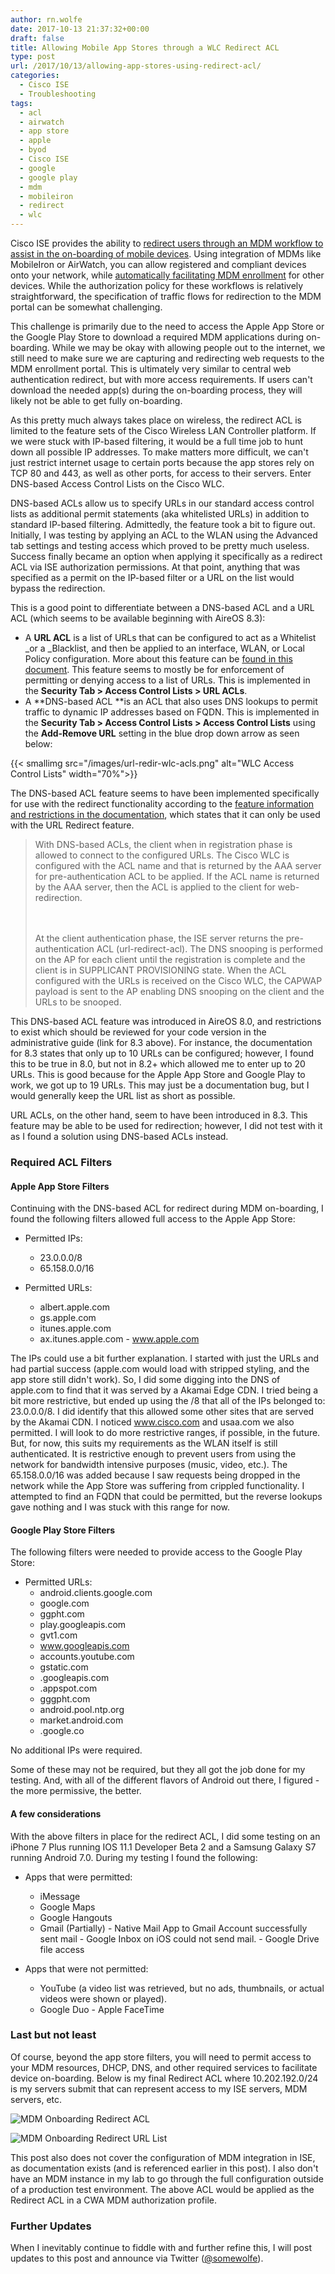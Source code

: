 ```yaml
---
author: rn.wolfe
date: 2017-10-13 21:37:32+00:00
draft: false
title: Allowing Mobile App Stores through a WLC Redirect ACL
type: post
url: /2017/10/13/allowing-app-stores-using-redirect-acl/
categories:
  - Cisco ISE
  - Troubleshooting
tags:
  - acl
  - airwatch
  - app store
  - apple
  - byod
  - Cisco ISE
  - google
  - google play
  - mdm
  - mobileiron
  - redirect
  - wlc
---
```


Cisco ISE provides the ability to [redirect users through an MDM workflow to assist in the on-boarding of mobile devices](https://www.cisco.com/c/en/us/td/docs/security/ise/2-2/admin_guide/b_ise_admin_guide_22/b_ise_admin_guide_22_chapter_01000.html#ID434). Using integration of MDMs like MobileIron or AirWatch, you can allow registered and compliant devices onto your network, while [automatically facilitating MDM enrollment](https://www.cisco.com/c/en/us/td/docs/security/ise/2-2/admin_guide/b_ise_admin_guide_22/b_ise_admin_guide_22_chapter_01000.html#ID518) for other devices. While the authorization policy for these workflows is relatively straightforward, the specification of traffic flows for redirection to the MDM portal can be somewhat challenging.

This challenge is primarily due to the need to access the Apple App Store or the Google Play Store to download a required MDM applications during on-boarding. While we may be okay with allowing people out to the internet, we still need to make sure we are capturing and redirecting web requests to the MDM enrollment portal. This is ultimately very similar to central web authentication redirect, but with more access requirements. If users can't download the needed app(s) during the on-boarding process, they will likely not be able to get fully on-boarding.

As this pretty much always takes place on wireless, the redirect ACL is limited to the feature sets of the Cisco Wireless LAN Controller platform. If we were stuck with IP-based filtering, it would be a full time job to hunt down all possible IP addresses. To make matters more difficult, we can't just restrict internet usage to certain ports because the app stores rely on TCP 80 and 443, as well as other ports, for access to their servers. Enter DNS-based Access Control Lists on the Cisco WLC.

DNS-based ACLs allow us to specify URLs in our standard access control lists as additional permit statements (aka whitelisted URLs) in addition to standard IP-based filtering. Admittedly, the feature took a bit to figure out. Initially, I was testing by applying an ACL to the WLAN using the Advanced tab settings and testing access which proved to be pretty much useless. Success finally became an option when applying it specifically as a redirect ACL via ISE authorization permissions. At that point, anything that was specified as a permit on the IP-based filter or a URL on the list would bypass the redirection.

This is a good point to differentiate between a DNS-based ACL and a URL ACL (which seems to be available beginning with AireOS 8.3):

- A **URL ACL** is a list of URLs that can be configured to act as a Whitelist \_or a _Blacklist, and then be applied to an interface, WLAN, or Local Policy configuration. More about this feature can be [found in this document](https://www.cisco.com/c/en/us/td/docs/wireless/controller/technotes/8-4/b_URL_ACL_Enhanced_Deployment_Guide.html#concept_197B3A8E799B4C2AAD4B65BF717892F6). This feature seems to mostly be for enforcement of permitting or denying access to a list of URLs. This is implemented in the **Security Tab > Access Control Lists > URL ACLs**.
- A **DNS-based ACL **is an ACL that also uses DNS lookups to permit traffic to dynamic IP addresses based on FQDN. This is implemented in the **Security Tab > Access Control Lists > Access Control Lists** using the **Add-Remove URL** setting in the blue drop down arrow as seen below:

{{< smallimg src="/images/url-redir-wlc-acls.png" alt="WLC Access Control Lists" width="70%">}}

The DNS-based ACL feature seems to have been implemented specifically for use with the redirect functionality according to the [feature information and restrictions in the documentation](http://concept_aeedd6d25578413784092b48a4636163/), which states that it can only be used with the URL Redirect feature.

<blockquote>With DNS-based ACLs, the client when in registration phase is allowed to connect to the configured URLs. The Cisco WLC is configured with the ACL name and that is returned by the AAA server for pre-authentication ACL to be applied. If the ACL name is returned by the AAA server, then the ACL is applied to the client for web-redirection.

<br /><br />At the client authentication phase, the ISE server returns the pre-authentication ACL (url-redirect-acl). The DNS snooping is performed on the AP for each client until the registration is complete and the client is in SUPPLICANT PROVISIONING state. When the ACL configured with the URLs is received on the Cisco WLC, the CAPWAP payload is sent to the AP enabling DNS snooping on the client and the URLs to be snooped.</blockquote>

This DNS-based ACL feature was introduced in AireOS 8.0, and restrictions to exist which should be reviewed for your code version in the administrative guide (link for 8.3 above). For instance, the documentation for 8.3 states that only up to 10 URLs can be configured; however, I found this to be true in 8.0, but not in 8.2+ which allowed me to enter up to 20 URLs. This is good because for the Apple App Store and Google Play to work, we got up to 19 URLs. This may just be a documentation bug, but I would generally keep the URL list as short as possible.

URL ACLs, on the other hand, seem to have been introduced in 8.3. This feature may be able to be used for redirection; however, I did not test with it as I found a solution using DNS-based ACLs instead.

### Required ACL Filters

#### Apple App Store Filters

Continuing with the DNS-based ACL for redirect during MDM on-boarding, I found the following filters allowed full access to the Apple App Store:

- Permitted IPs:

  - 23.0.0.0/8
  - 65.158.0.0/16

- Permitted URLs:
  - albert.apple.com
  - gs.apple.com
  - itunes.apple.com
  - ax.itunes.apple.com - www.apple.com

The IPs could use a bit further explanation. I started with just the URLs and had partial success (apple.com would load with stripped styling, and the app store still didn't work). So, I did some digging into the DNS of apple.com to find that it was served by a Akamai Edge CDN. I tried being a bit more restrictive, but ended up using the /8 that all of the IPs belonged to: 23.0.0.0/8. I did identify that this allowed some other sites that are served by the Akamai CDN. I noticed www.cisco.com and usaa.com we also permitted. I will look to do more restrictive ranges, if possible, in the future. But, for now, this suits my requirements as the WLAN itself is still authenticated. It is restrictive enough to prevent users from using the network for bandwidth intensive purposes (music, video, etc.). The 65.158.0.0/16 was added because I saw requests being dropped in the network while the App Store was suffering from crippled functionality. I attempted to find an FQDN that could be permitted, but the reverse lookups gave nothing and I was stuck with this range for now.

#### Google Play Store Filters

The following filters were needed to provide access to the Google Play Store:

- Permitted URLs:
  - android.clients.google.com
  - google.com
  - ggpht.com
  - play.googleapis.com
  - gvt1.com
  - www.googleapis.com
  - accounts.youtube.com
  - gstatic.com
  - .googleapis.com
  - .appspot.com
  - gggpht.com
  - android.pool.ntp.org
  - market.android.com
  - .google.co

No additional IPs were required.

Some of these may not be required, but they all got the job done for my testing. And, with all of the different flavors of Android out there, I figured - the more permissive, the better.

#### A few considerations

With the above filters in place for the redirect ACL, I did some testing on an iPhone 7 Plus running IOS 11.1 Developer Beta 2 and a Samsung Galaxy S7 running Android 7.0. During my testing I found the following:

- Apps that were permitted:

  - iMessage
  - Google Maps
  - Google Hangouts
  - Gmail (Partially) - Native Mail App to Gmail Account successfully sent mail - Google Inbox on iOS could not send mail. - Google Drive file access

- Apps that were not permitted:
  - YouTube (a video list was retrieved, but no ads, thumbnails, or actual videos were shown or played).
  - Google Duo - Apple FaceTime

### Last but not least

Of course, beyond the app store filters, you will need to permit access to your MDM resources, DHCP, DNS, and other required services to facilitate device on-boarding. Below is my final Redirect ACL where 10.202.192.0/24 is my servers submit that can represent access to my ISE servers, MDM servers, etc.

![MDM Onboarding Redirect ACL](/images/url-redir-mdm-onboard-acl.png)

![MDM Onboarding Redirect URL List](/images/url-redir-mdm-onboard-url-list.png)

This post also does not cover the configuration of MDM integration in ISE, as documentation exists (and is referenced earlier in this post). I also don't have an MDM instance in my lab to go through the full configuration outside of a production test environment. The above ACL would be applied as the Redirect ACL in a CWA MDM authorization profile.

### Further Updates

When I inevitably continue to fiddle with and further refine this, I will post updates to this post and announce via Twitter ([@somewolfe](https://twitter.com/somewolfe)).
